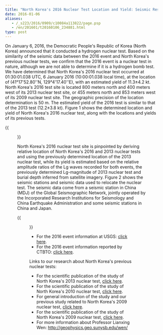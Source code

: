 ```yaml
---
title: "North Korea's 2016 Nuclear Test Location and Yield: Seismic Results from USTC"
date: 2016-01-06
aliases:
   - /_s223/2016/0909/c10084a113822/page.psp
   - /en/201601/t20160106_234881.html
type: post
---
```


On January 6, 2016, the Democratic People's Republic of Korea (North Korea) announced that it conducted a hydrogen nuclear test. Based on the similarity of the seismic data between the 2016 event and North Korea's previous nuclear tests, we confirm that the 2016 event is a nuclear test in nature, although we are not able to determine if it is a hydrogen bomb test. We have determined that North Korea's 2016 nuclear test occurred at 01:30:01.038 UTC, 6 January 2016 (10:00:01.038 local time), at the location of (41°17'52.80''N, 129°4'17.40''E), with an estimated yield of 11.3±4.2 kt. North Korea's 2016 test site is located 800 meters north and 400 meters west of its 2013 nuclear test site, or 455 meters north and 853 meters west of its 2009 nuclear test site. The geographic precision of the location determination is 50 m. The estimated yield of the 2016 test is similar to that of the 2013 test (12.2±3.8 kt). Figure 1 shows the determined location and yield of North Korea's 2016 nuclear test, along with the locations and yields of its previous tests.


{{<figure src="solution.jpg" caption="Figure 1. (a)Best-fitting location of the 2016 test (star labeled as 2016/01/06) relative to the location of 2013 test (star labeled as 2013/02/12). The black ellipse represents the 95% confidence ellipse for the 2016 test location based on the chi-square distribution. (b) Locations (circles, with the sizes of 2009, 2013 and 2016 symbols proportional to their yields (labeled blue)) and origin times (labeled red) of the 2006, 2009, 2013, and 2016 tests plotted on a Google Earth map.">}}


North Korea's 2016 nuclear test site is pinpointed by deriving relative location of North Korea's 2016 and 2013 nuclear tests and using the previously determined location of the 2013 nuclear test, while its yield is estimated based on the relative amplitude ratios of the Lg waves recorded for both events, the previously determined Lg-magnitude of 2013 nuclear test and burial depth inferred from satellite imagery. Figure 2 shows the seismic stations and seismic data used to relocate the nuclear test. The seismic data come from a seismic station in China (MDJ) of the Global Seismographic Network, jointly operated by the Incorporated Research Institutions for Seismology and China Earthquake Administration and some seismic stations in China and Japan.

{{<figure src="data.jpg" caption="  Figure 2. Map showing North Korea's 2013 and 2016 nuclear test sites (red star), seismic stations (triangles) that recorded high-quality waveforms for both tests, and observed vertical components of seismic waveforms. Seismic waveforms are self-normalized and labeled with station names and the year of the test.">}}




- For the 2016 event information at USGS: [click here](http://earthquake.usgs.gov/earthquakes/eventpage/us10004bnm#general_summary).
- For the 2016 event information reported by CTBTO: [click here](http://www.ctbto.org/press-centre/press-releases/2016/ctbto-executive-secretary-lassina-zerbo-on-the-unusual-seismic-event-detected-in-the-democratic-peoples-republic-of-korea/).


Links to our research about North Korea's previous nuclear tests:

- For the scientific publication of the study of North Korea's 2013 nuclear test, [click here](http://222.195.83.195/wen/Reprints/ZhangWen13GRL.pdf).
- For the scientific publication of the study of North Korea's 2010 nuclear test, [click here](http://srl.geoscienceworld.org/content/early/2014/11/13/02201401170.full).
- For general introduction of the study and our previous study related to North Korea's 2009 nuclear test, [click here](http://geophysics.geo.sunysb.edu/wen/NK/index_2009.html).
- For the scientific publication of the study of North Korea's 2009 nuclear test, [click here](http://srl.geoscienceworld.org/cgi/content/extract/81/1/26).
- For more information about Professor Lianxing Wen: http://geophysics.geo.sunysb.edu/wen/
